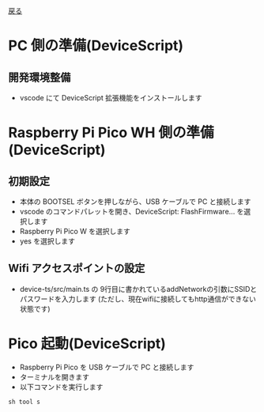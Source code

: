 [戻る](../README.md)

# PC 側の準備(DeviceScript)

## 開発環境整備

-   vscode にて DeviceScript 拡張機能をインストールします

# Raspberry Pi Pico WH 側の準備(DeviceScript)

## 初期設定

-   本体の BOOTSEL ボタンを押しながら、USB ケーブルで PC と接続します
-   vscode のコマンドパレットを開き、DeviceScript: FlashFirmware... を選択します
-   Raspberry Pi Pico W を選択します
-   yes を選択します

## Wifi アクセスポイントの設定

-   device-ts/src/main.ts の 9行目に書かれているaddNetworkの引数にSSIDとパスワードを入力します
    (ただし、現在wifiに接続してもhttp通信ができない状態です)

# Pico 起動(DeviceScript)

-   Raspberry Pi Pico を USB ケーブルで PC と接続します
-   ターミナルを開きます
-   以下コマンドを実行します

```
sh tool s
```
